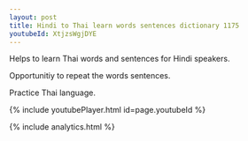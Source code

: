 ```yaml
---
layout: post
title: Hindi to Thai learn words sentences dictionary 1175 
youtubeId: XtjzsWgjDYE
---
```

 
 
Helps to learn Thai words and sentences for Hindi speakers.

Opportunitiy to repeat the words sentences. 

Practice Thai language. 
 
{% include youtubePlayer.html id=page.youtubeId %}
 
 
{% include analytics.html %}